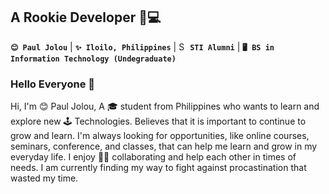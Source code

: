 ## A Rookie Developer 👋💻

**`😊 Paul Jolou`** | **`✨ Iloilo, Philippines`** | <img src="https://www.sti.edu/images/stilogo3.png" width="14" height="14" alt="STI Logo"> **`STI Alumni`** | **`🖥️ BS in Information Technology (Undegraduate)`**

### Hello Everyone 👋

Hi, I'm 😊 Paul Jolou, A 🎓 student from Philippines who wants to learn and explore new 🕹 Technologies. Believes that it is important to continue to grow and learn. I'm always looking for opportunities, like online courses, seminars, conference, and classes, that can help me learn and grow in my everyday life. I enjoy 🙆‍♂️ collaborating and help each other in times of needs. I am currently finding my way to fight against procastination that wasted my time.  





<!--
**JolouTheRookie/JolouTheRookie** is a ✨ _special_ ✨ repository because its `README.md` (this file) appears on your GitHub profile.

Here are some ideas to get you started:

- 🔭 I’m currently working on ...
- 🌱 I’m currently learning ...
- 👯 I’m looking to collaborate on ...
- 🤔 I’m looking for help with ...
- 💬 Ask me about ...
- 📫 How to reach me: ...
- 😄 Pronouns: ...
- ⚡ Fun fact: ...
-->
